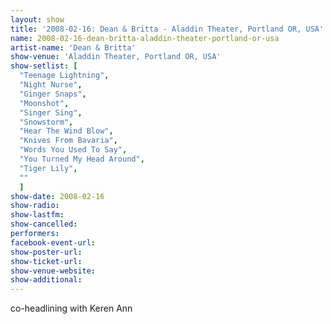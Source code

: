 ```yaml
---
layout: show
title: '2008-02-16: Dean & Britta - Aladdin Theater, Portland OR, USA'
name: 2008-02-16-dean-britta-aladdin-theater-portland-or-usa
artist-name: 'Dean & Britta'
show-venue: 'Aladdin Theater, Portland OR, USA'
show-setlist: [
  "Teenage Lightning",
  "Night Nurse",
  "Ginger Snaps",
  "Moonshot",
  "Singer Sing",
  "Snowstorm",
  "Hear The Wind Blow",
  "Knives From Bavaria",
  "Words You Used To Say",
  "You Turned My Head Around",
  "Tiger Lily",
  ""
  ]
show-date: 2008-02-16
show-radio: 
show-lastfm: 
show-cancelled: 
performers: 
facebook-event-url: 
show-poster-url: 
show-ticket-url: 
show-venue-website: 
show-additional: 
---
```


co-headlining with Keren Ann